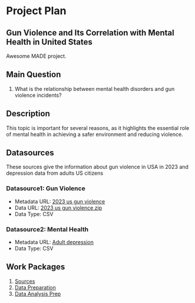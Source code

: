 # Project Plan

## Gun Violence and Its Correlation with Mental Health in United States
Awesome MADE project.

## Main Question
1. What is the relationship between mental health disorders and gun violence incidents?

## Description
This topic is important for several reasons, as it highlights the essential role of mental health in achieving a safer environment and reducing violence.

## Datasources
These sources give the information about gun violence in USA in 2023 and depression data from adults US citizens

### Datasource1: Gun Violence
* Metadata URL: [2023 us gun violence](https://www.kaggle.com/datasets/venkat91221/2023-us-gun-violence?resource=download)
* Data URL: [2023 us gun violence zip](https://www.kaggle.com/api/v1/datasets/download/venkat91221/2023-us-gun-violence)
* Data Type: CSV

### Datasource2: Mental Health
* Metadata URL: [Adult depression ](https://catalog.data.gov/dataset/adult-depression-lghc-indicator-627e3)
* Data Type: CSV 

## Work Packages

1. [Sources](https://github.com/kolesovakate/made-project/issues/1)
2. [Data Preparation](https://github.com/kolesovakate/made-project/issues/2)
3. [Data Analysis Prep](https://github.com/kolesovakate/made-project/issues/3)
